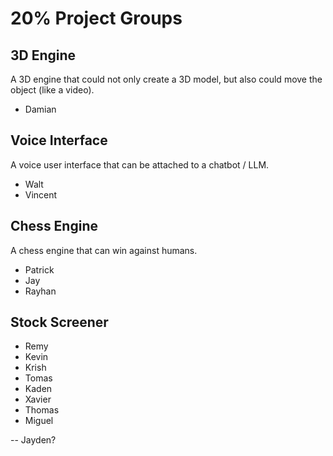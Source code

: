 # 20% Project Groups

## 3D Engine

A 3D engine that could not only create a 3D model, but also could move the object (like a video).

- Damian

## Voice Interface

A voice user interface that can be attached to a chatbot / LLM.

- Walt
- Vincent

## Chess Engine

A chess engine that can win against humans.

- Patrick
- Jay
- Rayhan

## Stock Screener

- Remy
- Kevin
- Krish
- Tomas
- Kaden
- Xavier
- Thomas
- Miguel

-- Jayden?

